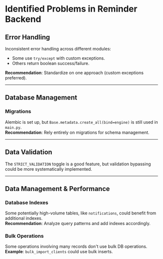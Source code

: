 # Identified Problems in Reminder Backend

## Error Handling

Inconsistent error handling across different modules:

- Some use `try/except` with custom exceptions.  
- Others return boolean success/failure.  

**Recommendation**: Standardize on one approach (custom exceptions preferred).

---

## Database Management

### Migrations

Alembic is set up, but `Base.metadata.create_all(bind=engine)` is still used in `main.py`.  
**Recommendation**: Rely entirely on migrations for schema management.

---

## Data Validation

The `STRICT_VALIDATION` toggle is a good feature, but validation bypassing could be more systematically implemented.

---

## Data Management & Performance

### Database Indexes

Some potentially high-volume tables, like `notifications`, could benefit from additional indexes.  
**Recommendation**: Analyze query patterns and add indexes accordingly.

### Bulk Operations

Some operations involving many records don't use bulk DB operations.  
**Example**: `bulk_import_clients` could use bulk inserts.

